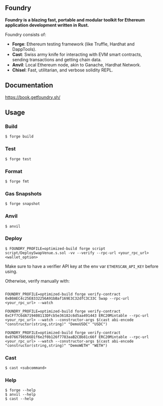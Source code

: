 ## Foundry

**Foundry is a blazing fast, portable and modular toolkit for Ethereum application development written in Rust.**

Foundry consists of:

-   **Forge**: Ethereum testing framework (like Truffle, Hardhat and DappTools).
-   **Cast**: Swiss army knife for interacting with EVM smart contracts, sending transactions and getting chain data.
-   **Anvil**: Local Ethereum node, akin to Ganache, Hardhat Network.
-   **Chisel**: Fast, utilitarian, and verbose solidity REPL.

## Documentation

https://book.getfoundry.sh/

## Usage

### Build

```shell
$ forge build
```

### Test

```shell
$ forge test
```

### Format

```shell
$ forge fmt
```

### Gas Snapshots

```shell
$ forge snapshot
```

### Anvil

```shell
$ anvil
```

### Deploy

```shell
$ FOUNDRY_PROFILE=optimized-build forge script script/DeploySwapVenue.s.sol -vv --verify --rpc-url <your_rpc_url> <wallet_option>
```

Make sure to have a verifier API key at the env var `ETHERSCAN_API_KEY` before using.

Otherwise, verify manually with:

```shell

FOUNDRY_PROFILE=optimized-build forge verify-contract 0xB0AEC4c25E8332256A91bBaf169E3C32dfC3C33C Swap --rpc-url <your_rpc_url> --watch

FOUNDRY_PROFILE=optimized-build forge verify-contract 0xCFf7C6dA719408113DFcb5e36182c6d5aa491443 ERC20Mintable --rpc-url <your_rpc_url> --watch --constructor-args $(cast abi-encode "constructor(string,string)" "DemoUSDC" "USDC")

FOUNDRY_PROFILE=optimized-build forge verify-contract 0x0766798566D1f6e2f0b126f7783aaB2CBb81c66f ERC20Mintable --rpc-url <your_rpc_url> --watch --constructor-args $(cast abi-encode "constructor(string,string)" "DemoWETH" "WETH")
```

### Cast

```shell
$ cast <subcommand>
```

### Help

```shell
$ forge --help
$ anvil --help
$ cast --help
```
